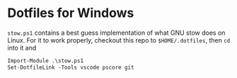 # Dotfiles for Windows

`stow.ps1` contains a best guess implementation of what GNU stow does on Linux. For it to work properly, checkout this repo to `$HOME/.dotfiles`, then `cd` into it and

```ps
Import-Module .\stow.ps1
Set-DotfileLink -Tools vscode pscore git
```

